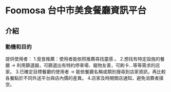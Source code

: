 # Foomosa 台中市美食餐廳資訊平台

## 介紹
### 動機和目的
提供使用者：
1.覓食推薦：使用者能依照推薦尋找靈感 。
2.想找有特定設施的餐廳 → 利用篩選器，可篩選出有特約停車場、寵物友善，可刷卡…等等需求的店家。
3.已確定目標餐廳的使用者 → 能依餐廳名稱或類別搜尋到店家資訊，再比較各餐點於不同外送平台與店內價的差異。
4.店家及時開關店通知，避免消費者撲空。


